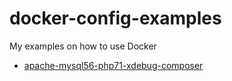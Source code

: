 # docker-config-examples
My examples on how to use Docker

* [apache-mysql56-php71-xdebug-composer](/apache-mysql56-php71-xdebug-composer)
